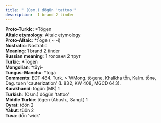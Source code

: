 ```yaml
---
title: " (Osm.) dögün 'tattoo'"
description:  1 brand 2 tinder
---
```


<strong>Proto-Turkic</strong>:  *Tögen<br>
<strong>Altaic etymology</strong>:  Altaic etymology<br>
<strong> Proto-Altaic</strong>:  *t`oge ( ~ -i)<br>
<strong>Nostratic</strong>:  Nostratic<br>
<strong>Meaning</strong>:  1 brand 2 tinder<br>
<strong>Russian meaning</strong>:  1 головня 2 трут<br>
<strong>Turkic</strong>:  *Tögen<br>
<strong>Mongolian</strong>:  *tüɣi-<br>
<strong>Tungus-Manchu</strong>:  *toga<br>
<strong>Comments</strong>:  EDT 484. Turk. > WMong. tögene, Khalkha tȫn, Kalm. tȫnǝ, Dag. tuǝn 'cauterization' (L 832, KW 408, MGCD 643).<br>
<strong>Karakhanid</strong>:  tögün (MK) 1<br>
<strong>Turkish</strong>:  (Osm.) dögün 'tattoo'<br>
<strong>Middle Turkic</strong>:  tögen (Abush., Sangl.) 1<br>
<strong>Oyrat</strong>:  töön 2<br>
<strong>Yakut</strong>:  tüön 2<br>
<strong>Tuva</strong>:  dȫn 'wick'<br>


